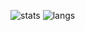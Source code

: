 ![stats](https://github-readme-stats.vercel.app/api?username=fargelus&show_icons=true&hide_border=true&&count_private=true&include_all_commits=true)
![langs](https://github-readme-stats.vercel.app/api/top-langs/?username=fargelus&exclude_repo=KNN-Image-Classification&show_icons=true&hide_border=true&layout=compact&langs_count=8)
